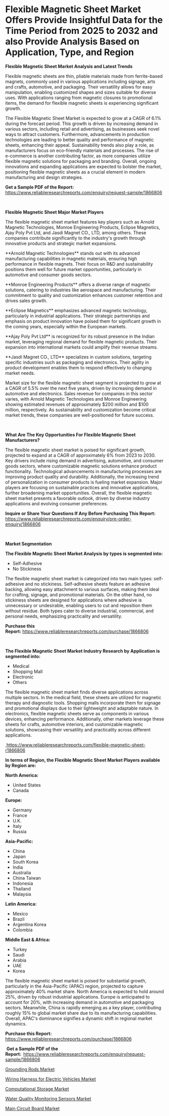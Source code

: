 <p><h1>Flexible Magnetic Sheet Market Offers Provide Insightful Data for the Time Period from 2025 to 2032 and also Provide Analysis Based on Application, Type, and Region</h1></p><p><strong>Flexible Magnetic Sheet Market Analysis and Latest Trends</strong></p>
<p><p>Flexible magnetic sheets are thin, pliable materials made from ferrite-based magnets, commonly used in various applications including signage, arts and crafts, automotive, and packaging. Their versatility allows for easy manipulation, enabling customized shapes and sizes suitable for diverse uses. With applications ranging from magnetic closures to promotional items, the demand for flexible magnetic sheets is experiencing significant growth.</p><p>The Flexible Magnetic Sheet Market is expected to grow at a CAGR of 6.1% during the forecast period. This growth is driven by increasing demand in various sectors, including retail and advertising, as businesses seek novel ways to attract customers. Furthermore, advancements in production technologies are leading to better quality and performance of magnetic sheets, enhancing their appeal. Sustainability trends also play a role, as manufacturers focus on eco-friendly materials and processes. The rise of e-commerce is another contributing factor, as more companies utilize flexible magnetic solutions for packaging and branding. Overall, ongoing innovations and expanding applications are expected to bolster the market, positioning flexible magnetic sheets as a crucial element in modern manufacturing and design strategies.</p></p>
<p><strong>Get a Sample PDF of the Report:&nbsp;</strong> <a href="https://www.reliableresearchreports.com/enquiry/request-sample/1866806?utm_campaign=28&utm_medium=2&utm_source=Github&utm_content=ia&utm_term=06042025&utm_id=flexible-magnetic-sheet">https://www.reliableresearchreports.com/enquiry/request-sample/1866806</a></p>
<p>&nbsp;</p>
<p><strong>Flexible Magnetic Sheet Major Market Players</strong></p>
<p><p>The flexible magnetic sheet market features key players such as Arnold Magnetic Technologies, Monroe Engineering Products, Eclipse Magnetics, Ajay Poly Pvt Ltd, and Jasdi Magnet CO., LTD, among others. These companies contribute significantly to the industry's growth through innovative products and strategic market expansions.</p><p>**Arnold Magnetic Technologies** stands out with its advanced manufacturing capabilities in magnetic materials, ensuring high performance in flexible magnets. Their focus on R&D and sustainability positions them well for future market opportunities, particularly in automotive and consumer goods sectors. </p><p>**Monroe Engineering Products** offers a diverse range of magnetic solutions, catering to industries like aerospace and manufacturing. Their commitment to quality and customization enhances customer retention and drives sales growth.</p><p>**Eclipse Magnetics** emphasizes advanced magnetic technology, particularly in industrial applications. Their strategic partnerships and emphasis on product innovation have poised them for significant growth in the coming years, especially within the European markets.</p><p>**Ajay Poly Pvt Ltd** is recognized for its robust presence in the Indian market, leveraging regional demand for flexible magnetic products. Their expansion into international markets could amplify their revenue streams.</p><p>**Jasdi Magnet CO., LTD** specializes in custom solutions, targeting specific industries such as packaging and electronics. Their agility in product development enables them to respond effectively to changing market needs.</p><p>Market size for the flexible magnetic sheet segment is projected to grow at a CAGR of 5.5% over the next five years, driven by increasing demand in automotive and electronics. Sales revenue for companies in this sector varies, with Arnold Magnetic Technologies and Monroe Engineering showing estimated revenues of approximately $200 million and $100 million, respectively. As sustainability and customization become critical market trends, these companies are well-positioned for future success.</p></p>
<p>&nbsp;</p>
<p><strong>What Are The Key Opportunities For Flexible Magnetic Sheet Manufacturers?</strong></p>
<p><p>The flexible magnetic sheet market is poised for significant growth, projected to expand at a CAGR of approximately 6% from 2023 to 2030. Key drivers include rising demand in advertising, automotive, and consumer goods sectors, where customizable magnetic solutions enhance product functionality. Technological advancements in manufacturing processes are improving product quality and durability. Additionally, the increasing trend of personalization in consumer products is fueling market expansion. Major players are focusing on sustainable practices and innovative applications, further broadening market opportunities. Overall, the flexible magnetic sheet market presents a favorable outlook, driven by diverse industry applications and evolving consumer preferences.</p></p>
<p><strong>Inquire or Share Your Questions If Any Before Purchasing This Report:</strong> <a href="https://www.reliableresearchreports.com/enquiry/pre-order-enquiry/1866806?utm_campaign=28&utm_medium=2&utm_source=Github&utm_content=ia&utm_term=06042025&utm_id=flexible-magnetic-sheet">https://www.reliableresearchreports.com/enquiry/pre-order-enquiry/1866806</a></p>
<p>&nbsp;</p>
<p><strong>Market Segmentation</strong></p>
<p><strong>The Flexible Magnetic Sheet Market Analysis by types is segmented into:</strong></p>
<p><ul><li>Self-Adhesive</li><li>No Stickiness</li></ul></p>
<p><p>The flexible magnetic sheet market is categorized into two main types: self-adhesive and no stickiness. Self-adhesive sheets feature an adhesive backing, allowing easy attachment to various surfaces, making them ideal for crafting, signage, and promotional materials. On the other hand, no stickiness sheets are designed for applications where adhesive is unnecessary or undesirable, enabling users to cut and reposition them without residue. Both types cater to diverse industrial, commercial, and personal needs, emphasizing practicality and versatility.</p></p>
<p><strong>Purchase this Report:&nbsp;</strong><a href="https://www.reliableresearchreports.com/purchase/1866806?utm_campaign=28&utm_medium=2&utm_source=Github&utm_content=ia&utm_term=06042025&utm_id=flexible-magnetic-sheet">https://www.reliableresearchreports.com/purchase/1866806</a></p>
<p>&nbsp;</p>
<p><strong>The Flexible Magnetic Sheet Market Industry Research by Application is segmented into:</strong></p>
<p><ul><li>Medical</li><li>Shopping Mall</li><li>Electronic</li><li>Others</li></ul></p>
<p><p>The flexible magnetic sheet market finds diverse applications across multiple sectors. In the medical field, these sheets are utilized for magnetic therapy and diagnostic tools. Shopping malls incorporate them for signage and promotional displays due to their lightweight and adaptable nature. In electronics, flexible magnetic sheets serve as components in various devices, enhancing performance. Additionally, other markets leverage these sheets for crafts, automotive interiors, and customizable magnetic solutions, showcasing their versatility and practicality across different applications.</p></p>
<p><a href="https://www.reliableresearchreports.com/flexible-magnetic-sheet-r1866806?utm_campaign=28&utm_medium=2&utm_source=Github&utm_content=ia&utm_term=06042025&utm_id=flexible-magnetic-sheet">&nbsp;https://www.reliableresearchreports.com/flexible-magnetic-sheet-r1866806</a></p>
<p><strong>In terms of Region, the Flexible Magnetic Sheet Market Players available by Region are:</strong></p>
<p>
    <p> <strong> North America: </strong>
        <ul>
            <li>United States</li>
            <li>Canada</li>
        </ul>
        </p> 
    <p> <strong> Europe: </strong>
        <ul>
            <li>Germany</li>
            <li>France</li>
            <li>U.K.</li>
            <li>Italy</li>
            <li>Russia</li>
        </ul>
        </p> 
    <p> <strong> Asia-Pacific: </strong>
        <ul>
            <li>China</li>
            <li>Japan</li>
            <li>South Korea</li>
            <li>India</li>
            <li>Australia</li>
            <li>China Taiwan</li>
            <li>Indonesia</li>
            <li>Thailand</li>
            <li>Malaysia</li>
        </ul>
        </p> 
    <p> <strong> Latin America: </strong>
        <ul>
            <li>Mexico</li>
            <li>Brazil</li>
            <li>Argentina Korea</li>
            <li>Colombia</li>
        </ul>
        </p> 
    <p> <strong> Middle East & Africa: </strong>
        <ul>
            <li>Turkey</li>
            <li>Saudi</li>
            <li>Arabia</li>
            <li>UAE</li>
            <li>Korea</li>
        </ul>
    </p>
    </p>
<p><p>The flexible magnetic sheet market is poised for substantial growth, particularly in the Asia-Pacific (APAC) region, projected to capture approximately 40% market share. North America is expected to hold around 25%, driven by robust industrial applications. Europe is anticipated to account for 20%, with increasing demand in automotive and packaging sectors. Meanwhile, China is rapidly emerging as a key player, contributing roughly 15% to global market share due to its manufacturing capabilities. Overall, APAC's dominance signifies a dynamic shift in regional market dynamics.</p></p>
<p><strong>Purchase this Report: </strong><a href="https://www.reliableresearchreports.com/purchase/1866806?utm_campaign=28&utm_medium=2&utm_source=Github&utm_content=ia&utm_term=06042025&utm_id=flexible-magnetic-sheet">https://www.reliableresearchreports.com/purchase/1866806</a></p>
<p>&nbsp;<strong>Get a Sample PDF of the Report:&nbsp;&nbsp;</strong><a href="https://www.reliableresearchreports.com/enquiry/request-sample/1866806?utm_campaign=28&utm_medium=2&utm_source=Github&utm_content=ia&utm_term=06042025&utm_id=flexible-magnetic-sheet">https://www.reliableresearchreports.com/enquiry/request-sample/1866806</a></p>
<p><strong></strong></p>
<p><p><a href="https://github.com/abexjeliti/Market-Research-Report-List-1/blob/main/grounding-rods-market.md?utm_campaign=28&utm_medium=2&utm_source=Github&utm_content=ia&utm_term=06042025&utm_id=flexible-magnetic-sheet">Grounding Rods Market</a></p><p><a href="https://github.com/okornevonywx/Market-Research-Report-List-1/blob/main/wiring-harness-for-electric-vehicles-market.md?utm_campaign=28&utm_medium=2&utm_source=Github&utm_content=ia&utm_term=06042025&utm_id=flexible-magnetic-sheet">Wiring Harness for Electric Vehicles Market</a></p><p><a href="https://github.com/nwogudimouix/Market-Research-Report-List-1/blob/main/computational-storage-market.md?utm_campaign=28&utm_medium=2&utm_source=Github&utm_content=ia&utm_term=06042025&utm_id=flexible-magnetic-sheet">Computational Storage Market</a></p><p><a href="https://github.com/duzcupetriv/Market-Research-Report-List-1/blob/main/water-quality-monitoring-sensors-market.md?utm_campaign=28&utm_medium=2&utm_source=Github&utm_content=ia&utm_term=06042025&utm_id=flexible-magnetic-sheet">Water Quality Monitoring Sensors Market</a></p><p><a href="https://github.com/hervedeidadw/Market-Research-Report-List-1/blob/main/main-circuit-board-market.md?utm_campaign=28&utm_medium=2&utm_source=Github&utm_content=ia&utm_term=06042025&utm_id=flexible-magnetic-sheet">Main Circuit Board Market</a></p></p>